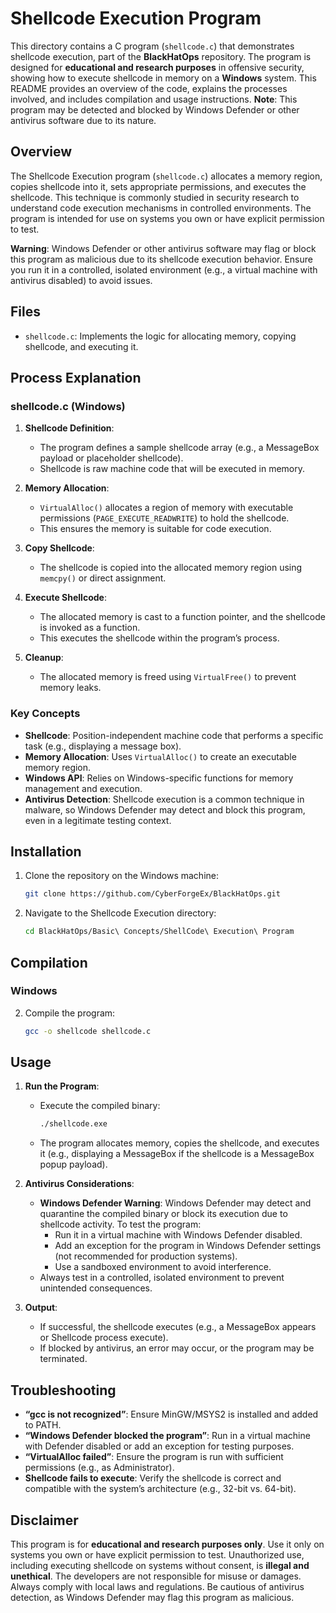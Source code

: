 # Shellcode Execution Program

This directory contains a C program (`shellcode.c`) that demonstrates shellcode execution, part of the **BlackHatOps** repository. The program is designed for **educational and research purposes** in offensive security, showing how to execute shellcode in memory on a **Windows** system. This README provides an overview of the code, explains the processes involved, and includes compilation and usage instructions. **Note**: This program may be detected and blocked by Windows Defender or other antivirus software due to its nature.

## Overview

The Shellcode Execution program (`shellcode.c`) allocates a memory region, copies shellcode into it, sets appropriate permissions, and executes the shellcode. This technique is commonly studied in security research to understand code execution mechanisms in controlled environments. The program is intended for use on systems you own or have explicit permission to test.

**Warning**: Windows Defender or other antivirus software may flag or block this program as malicious due to its shellcode execution behavior. Ensure you run it in a controlled, isolated environment (e.g., a virtual machine with antivirus disabled) to avoid issues.

## Files

- `shellcode.c`: Implements the logic for allocating memory, copying shellcode, and executing it.

## Process Explanation

### shellcode.c (Windows)

1. **Shellcode Definition**:
   - The program defines a sample shellcode array (e.g., a MessageBox payload or placeholder shellcode).
   - Shellcode is raw machine code that will be executed in memory.

2. **Memory Allocation**:
   - `VirtualAlloc()` allocates a region of memory with executable permissions (`PAGE_EXECUTE_READWRITE`) to hold the shellcode.
   - This ensures the memory is suitable for code execution.

3. **Copy Shellcode**:
   - The shellcode is copied into the allocated memory region using `memcpy()` or direct assignment.

4. **Execute Shellcode**:
   - The allocated memory is cast to a function pointer, and the shellcode is invoked as a function.
   - This executes the shellcode within the program’s process.

5. **Cleanup**:
   - The allocated memory is freed using `VirtualFree()` to prevent memory leaks.

### Key Concepts

- **Shellcode**: Position-independent machine code that performs a specific task (e.g., displaying a message box).
- **Memory Allocation**: Uses `VirtualAlloc()` to create an executable memory region.
- **Windows API**: Relies on Windows-specific functions for memory management and execution.
- **Antivirus Detection**: Shellcode execution is a common technique in malware, so Windows Defender may detect and block this program, even in a legitimate testing context.

## Installation

1. Clone the repository on the Windows machine:
   ```bash
   git clone https://github.com/CyberForgeEx/BlackHatOps.git
   ```
2. Navigate to the Shellcode Execution directory:
   ```bash
   cd BlackHatOps/Basic\ Concepts/ShellCode\ Execution\ Program
   ```

## Compilation

### Windows
2. Compile the program:
   ```bash
   gcc -o shellcode shellcode.c
   ```

## Usage

1. **Run the Program**:
   - Execute the compiled binary:
     ```bash
     ./shellcode.exe
     ```
   - The program allocates memory, copies the shellcode, and executes it (e.g., displaying a MessageBox if the shellcode is a MessageBox popup payload).

2. **Antivirus Considerations**:
   - **Windows Defender Warning**: Windows Defender may detect and quarantine the compiled binary or block its execution due to shellcode activity. To test the program:
     - Run it in a virtual machine with Windows Defender disabled.
     - Add an exception for the program in Windows Defender settings (not recommended for production systems).
     - Use a sandboxed environment to avoid interference.
   - Always test in a controlled, isolated environment to prevent unintended consequences.

3. **Output**:
   - If successful, the shellcode executes (e.g., a MessageBox appears or Shellcode process execute).
   - If blocked by antivirus, an error may occur, or the program may be terminated.


## Troubleshooting

- **“gcc is not recognized”**: Ensure MinGW/MSYS2 is installed and added to PATH.
- **“Windows Defender blocked the program”**: Run in a virtual machine with Defender disabled or add an exception for testing purposes.
- **“VirtualAlloc failed”**: Ensure the program is run with sufficient permissions (e.g., as Administrator).
- **Shellcode fails to execute**: Verify the shellcode is correct and compatible with the system’s architecture (e.g., 32-bit vs. 64-bit).

## Disclaimer

This program is for **educational and research purposes only**. Use it only on systems you own or have explicit permission to test. Unauthorized use, including executing shellcode on systems without consent, is **illegal and unethical**. The developers are not responsible for misuse or damages. Always comply with local laws and regulations. Be cautious of antivirus detection, as Windows Defender may flag this program as malicious.
